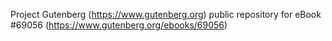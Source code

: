 Project Gutenberg (https://www.gutenberg.org) public repository for
eBook #69056 (https://www.gutenberg.org/ebooks/69056)
